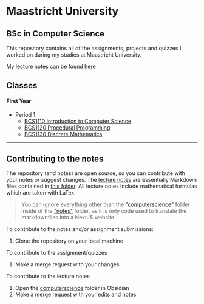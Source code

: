 # Maastricht University

## BSc in Computer Science

This repository contains all of the assignments, projects and quizzes I worked on during my studies at Maastricht University.

My lecture notes can be found [here](https://notes.wicker.life)

## Classes

#### First Year

- Period 1
  - [BCS1110 Introduction to Computer Science](/BCS1110%20Introduction%20to%20Computer%20Science/)
  - [BCS1120 Procedural Programming](/BCS1120%20Procedural%20Programming/)
  - [BCS1130 Discrete Mathematics](/BCS1130%20Discrete%20Mathematics/)

---

## Contributing to the notes

The repository (and notes) are open source, so you can contribute with your notes or suggest changes.
The [lecture notes](https://notes.wicker.life) are essentially Markdown files contained in [this folder](/notes/computerscience/). All lecture notes include mathematical formulas which are taken with LaTex.

> You can ignore everything other than the ["computerscience"](/notes/computerscience/) folder inside of the ["notes"](/notes/) folder, as it is only code used to translate the markdownfiles into a NextJS website.

To contribute to the notes and/or assignment submissions:

1. Clone the repository on your local machine

To contribute to the assignment/quizzes

1. Make a merge request with your changes

To contribute to the lecture notes

1. Open the [computerscience](/notes/computerscience/) folder in Obsidian
2. Make a merge request with your edits and notes
